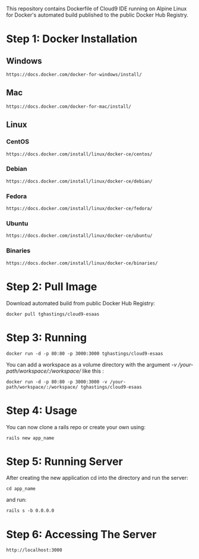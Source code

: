 This repository contains Dockerfile of Cloud9 IDE running on Alpine Linux for Docker's automated build published to the public Docker Hub Registry.

# Step 1: Docker Installation

## Windows

    https://docs.docker.com/docker-for-windows/install/

## Mac

    https://docs.docker.com/docker-for-mac/install/

## Linux

### CentOS

    https://docs.docker.com/install/linux/docker-ce/centos/

### Debian

    https://docs.docker.com/install/linux/docker-ce/debian/

### Fedora

    https://docs.docker.com/install/linux/docker-ce/fedora/ 

### Ubuntu

    https://docs.docker.com/install/linux/docker-ce/ubuntu/ 

### Binaries

    https://docs.docker.com/install/linux/docker-ce/binaries/ 

# Step 2: Pull Image

Download automated build from public Docker Hub Registry:

    docker pull tghastings/cloud9-esaas

# Step 3: Running

    docker run -d -p 80:80 -p 3000:3000 tghastings/cloud9-esaas
    
You can add a workspace as a volume directory with the argument *-v /your-path/workspace/:/workspace/* like this :

    docker run -d -p 80:80 -p 3000:3000 -v /your-path/workspace/:/workspace/ tghastings/cloud9-esaas

# Step 4: Usage

You can now clone a rails repo or create your own using:

    rails new app_name

# Step 5: Running Server
After creating the new application cd into the directory and run the server:

    cd app_name

and run:

    rails s -b 0.0.0.0

# Step 6: Accessing The Server

    http://localhost:3000